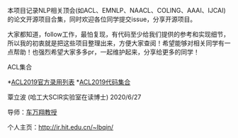 本项目记录NLP相关顶会(如ACL、EMNLP、NAACL、COLING、AAAI、IJCAI)的论文开源项目合集，同时欢迎各位同学提交issue，分享开源项目。


大家都知道，follow工作，最怕复现，有代码至少给我们提供的参考和实现细节，所以我的初衷就是把这些项目整理出来，方便大家查阅！希望能够对相关同学有一点帮助！也强烈希望大家多多pr，一起维护起来，分享给更多的同学！

ACL集合

*[ACL2019官方录用列表](链接网址 "https://www.aclweb.org/anthology/events/acl-2019/")
*[ACL2019代码集合](链接网址 "https://github.com/yizhen20133868/NLP-Conferences-Code/blob/master/ACL/2019/ACL2019.md")


覃立波 (哈工大SCIR实验室在读博士) 2020/6/27


导师：[车万翔教授](链接网址 "hhttp://ir.hit.edu.cn/~car/english.htm")

个人主页：http://ir.hit.edu.cn/~lbqin/

